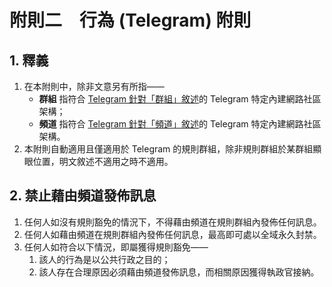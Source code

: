 # 附則二　行為 (Telegram) 附則

## 1. 釋義

1. 在本附則中，除非文意另有所指——
    - **群組** 指符合 [Telegram 針對「群組」敘述](https://telegram.org/tour/groups)的 Telegram 特定內建網路社區架構；
    - **頻道** 指符合 [Telegram 針對「頻道」敘述](https://telegram.org/tour/channels)的 Telegram 特定內建網路社區架構。
2. 本附則自動適用且僅適用於 Telegram 的規則群組，除非規則群組於某群組顯眼位置，明文敘述不適用之時不適用。

## 2. 禁止藉由頻道發佈訊息

1. 任何人如沒有規則豁免的情況下，不得藉由頻道在規則群組內發佈任何訊息。
2. 任何人如藉由頻道在規則群組內發佈任何訊息，最高即可處以全域永久封禁。
3. 任何人如符合以下情況，即屬獲得規則豁免——
    1. 該人的行為是以公共行政之目的；
    2. 該人存在合理原因必須藉由頻道發佈訊息，而相關原因獲得執政官接納。
